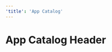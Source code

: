 ```yaml
---
'title': 'App Catalog'
---
```


# App Catalog Header


<!-- ##DOCS-SOURCER-START
{"sourcePlugin":"Local File Copier","hash":"97acc9a7fd95fef794643119aaada96c"}
##DOCS-SOURCER-END -->
